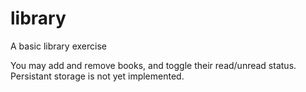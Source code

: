 # library
A basic library exercise

You may add and remove books, and toggle their read/unread status. Persistant storage is not yet implemented.
